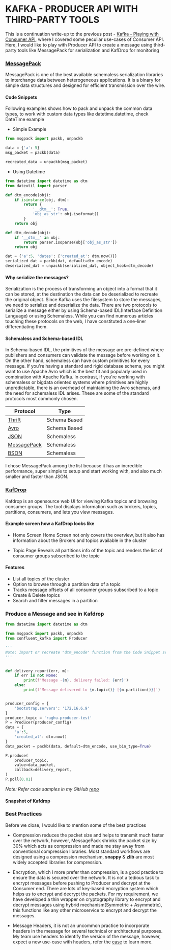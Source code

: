 # KAFKA - PRODUCER API WITH THIRD-PARTY TOOLS

This is a continuation write-up to the previous post - [Kafka - Playing with Consumer API](https://dev.to/nraghu/kafka-playing-with-consumer-api-using-python-library-3b50), where I covered some peculiar use-cases of Consumer API.
Here, I would like to play with Producer API to create a message using third-party tools like MessagePack for serialization and KafDrop for monitoring

### [MessagePack](https://msgpack.org/index.html)
MessagePack is one of the best available schemaless serialization libraries to interchange data between heterogeneous applications. It is a binary for simple data structures and designed for efficient transmission over the wire.

#### Code Snippets
Following examples shows how to pack and unpack the common data types, to work with custom data types like datetime.datetime, check DateTime example

 - Simple Example
```python
from msgpack import packb, unpackb

data = {'a': 5}
msg_packet = packb(data)

recreated_data = unpackb(msg_packet)
```

 - Using Datetime
```python
from datetime import datetime as dtm
from dateutil import parser

def dtm_encode(obj):
    if isinstance(obj, dtm):
        return {
            '__dtm__': True,
            'obj_as_str': obj.isoformat()
        }
    return obj

def dtm_decode(obj):
    if '__dtm__' in obj:
        return parser.isoparse(obj['obj_as_str'])
    return obj

dat = {'a':5, 'dates': {'created_at': dtm.now()}}
serialized_dat = packb(dat, default=dtm_encode)
deserialzed_dat = unpackb(serialized_dat, object_hook=dtm_decode)
```

#### Why serialize the messages?
Serialization is the process of transforming an object into a format that it can be stored, at the destination the data can be deserialized to recreate the original object. Since Kafka uses the filesystem to store the messages, we need to serialize and deserialize the data. There are two protocols to serialize a message either by using Schema-based IDL(Interface Definition Language) or using Schemaless. While you can find numerous articles touching these protocols on the web, I have constituted a one-liner differentiating them.

#### Schemaless and Schema-based IDL
In Schema-based IDL, the primitives of the message are pre-defined where publishers and consumers can validate the message before working on it. On the other hand, schemaless can have custom primitives for every message.
If you're having a standard and rigid database schema, you might want to use Apache Avro which is the best fit and popularly used in combination with Apache Kafka. In contrast, if you're working with schemaless or bigdata oriented systems where primitives are highly unpredictable, there is an overhead of maintaining the Avro schemas, and the need for schemaless IDL arises.
These are some of the standard protocols most commonly chosen.

| Protocol | Type |
| -------- | -------- |
| [Thrift](https://www.thrift.apache.org) | Schema Based |
| [Avro](https://avro.apache.org) | Schema Based |
| [JSON](www.json.org) | Schemaless |
| [MessagePack](https://msgpack.org/index.html) | Schemaless|
| [BSON](http://bsonspec.org/) | Schemaless |

I chose MessagePack among the list because it has an incredible performance, super simple to setup and start working with, and also much smaller and faster than JSON.

### [KafDrop](https://github.com/obsidiandynamics/kafdrop)
<p>
Kafdrop is an opensource web UI for viewing Kafka topics and browsing consumer groups. The tool displays information such as brokers, topics, partitions, consumers, and lets you view messages.
</p>

#### Example screen how a KafDrop looks like
 - Home Screen
Home Screen not only covers the overview, but it also has information about the Brokers and topics available in the cluster


 - Topic Page
Reveals all partitions info of the topic and renders the list of consumer groups subscribed to the topic


#### Features
 - List all topics of the cluster
 - Option to browse through a partition data of a topic
 - Tracks message offsets of all consumer groups subscribed to a topic
 - Create & Delete topics
 - Search and filter messages in a partition

### Produce a Message and see in Kafdrop
```python
from datetime import datetime as dtm

from msgpack import packb, unpackb
from confluent_kafka import Producer

'''
Note: Import or recreate "dtm_encode" function from the Code Snippet section 
'''


def delivery_report(err, m):
    if err is not None:
        print(f'Message -{m}, delivery failed: {err}')
    else:
        print(f'Message delivered to {m.topic()} [{m.partition()}]')


producer_config = {
    'bootstrap.servers': '172.16.6.9'
}
producer_topic = 'raghu-producer-test'
P = Producer(producer_config)
data = {
    'a':5,
    'created_at': dtm.now()
}
data_packet = packb(data, default=dtm_encode, use_bin_type=True)

P.produce(
    producer_topic,
    value=data_packet,
    callback=delivery_report,
)
P.poll(0.01)
```

*Note: Refer code samples in my GitHub [repo](https://github.com/n-raghu/journals/tree/master/kafka-producer-n-monitoring-tools/code)*

#### Snapshot of Kafdrop



### Best Practices
Before we close, I would like to mention some of the best practices

 - Compression reduces the packet size and helps to transmit much faster over the network, however, MessagePack shrinks the packet size by 30% which acts as compression and made me stay away from conventional compression libraries. Most standard workflows are designed using a compression mechanism, **snappy** & **zlib** are most widely accepted libraries for compression.

 - Encryption, which I more prefer than compression, is a good practice to ensure the data is secured over the network. It is not a tedious task to encrypt messages before pushing to Producer and decrypt at the Consumer end. There are lots of key-based encryption system which helps us to encrypt and decrypt the packets.
 For my requirement, we have developed a thin wrapper on cryptography library to encrypt and decrypt messages using hybrid mechanism(Symmetric + Asymmetric), this functions like any other microservice to encrypt and decrypt the messages.

 - Message Headers, it is not an uncommon practice to incorporate headers in the message for several technical or architectural purposes. My team use headers to identify the version of the message, however, expect a new use-case with headers, refer the [case](https://cwiki.apache.org/confluence/display/KAFKA/A+Case+for+Kafka+Headers) to learn more.